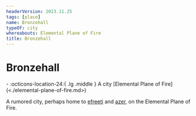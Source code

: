 ```yaml
---
headerVersion: 2023.11.25
tags: [place]
name: Bronzehall
typeOf: city
whereabouts: Elemental Plane of Fire
title: Bronzehall
---
```

# Bronzehall
<div class="grid cards ext-narrow-margin ext-one-column" markdown>
-    :octicons-location-24:{ .lg .middle } A city [Elemental Plane of Fire](<./elemental-plane-of-fire.md>)  
</div>


A rumored city, perhaps home to [efreeti](<../../../../../species/children-of-the-divine/efreeti.md>) and [azer](<../../../../../species/children-of-the-divine/azer.md>), on the Elemental Plane of Fire.


